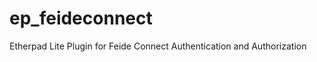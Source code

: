 ep_feideconnect
===============

Etherpad Lite Plugin for Feide Connect Authentication and Authorization
